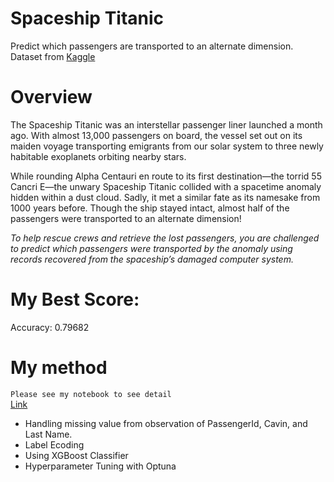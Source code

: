 # Spaceship Titanic
Predict which passengers are transported to an alternate dimension. <br>
Dataset from [Kaggle](https://www.kaggle.com/competitions/spaceship-titanic/overview)

# Overview
The Spaceship Titanic was an interstellar passenger liner launched a month ago. With almost 13,000 passengers on board, the vessel set out on its maiden voyage transporting emigrants from our solar system to three newly habitable exoplanets orbiting nearby stars.

While rounding Alpha Centauri en route to its first destination—the torrid 55 Cancri E—the unwary Spaceship Titanic collided with a spacetime anomaly hidden within a dust cloud. Sadly, it met a similar fate as its namesake from 1000 years before. Though the ship stayed intact, almost half of the passengers were transported to an alternate dimension!

*To help rescue crews and retrieve the lost passengers, you are challenged to predict which passengers were transported by the anomaly using records recovered from the spaceship’s damaged computer system.*

# My Best Score:
Accuracy: 0.79682

# My method
`Please see my notebook to see detail`<br>
[Link](./Spaceship_Titanic_lightgbm.ipynb)
- Handling missing value from observation of PassengerId, Cavin, and Last Name.
- Label Ecoding
- Using XGBoost Classifier
- Hyperparameter Tuning with Optuna

